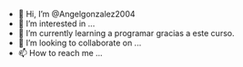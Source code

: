 - 👋 Hi, I’m @Angelgonzalez2004
- 👀 I’m interested in ...
- 🌱 I’m currently learning  a programar gracias a este curso.
- 💞️ I’m looking to collaborate on ...
- 📫 How to reach me ...



